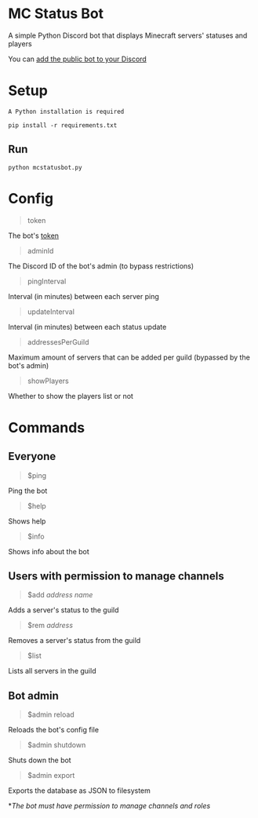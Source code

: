 # MC Status Bot
A simple Python Discord bot that displays Minecraft servers' statuses and players

You can [add the public bot to your Discord](https://discord.com/oauth2/authorize?client_id=1001671313393463358&permissions=268435472&scope=bot)

# Setup
    A Python installation is required

`pip install -r requirements.txt`

## Run
`python mcstatusbot.py`

# Config
> token

The bot's [token](https://www.writebots.com/discord-bot-token/)

> adminId

The Discord ID of the bot's admin (to bypass restrictions)

> pingInterval

Interval (in minutes) between each server ping

> updateInterval

Interval (in minutes) between each status update

> addressesPerGuild

Maximum amount of servers that can be added per guild (bypassed by the bot's admin)

> showPlayers

Whether to show the players list or not

# Commands
## Everyone
> $ping

Ping the bot

> $help

Shows help

> $info

Shows info about the bot

## Users with permission to manage channels
> $add *address name*

Adds a server's status to the guild

> $rem *address*

Removes a server's status from the guild

> $list

Lists all servers in the guild

## Bot admin
> $admin reload

Reloads the bot's config file

> $admin shutdown

Shuts down the bot

> $admin export

Exports the database as JSON to filesystem

**The bot must have permission to manage channels and roles*
